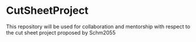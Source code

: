 # CutSheetProject

This repository will be used for collaboration and mentorship with respect to the cut sheet project 
proposed by Schm2055